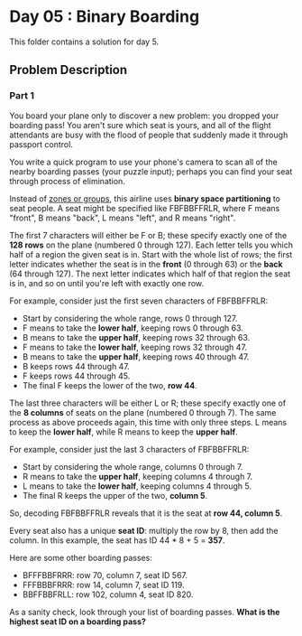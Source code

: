 # Day 05 : Binary Boarding

This folder contains a solution for day 5.

## Problem Description

### Part 1

You board your plane only to discover a new problem: you dropped your boarding pass! You aren't sure which seat is yours, and all of the flight attendants are busy with the flood of people that suddenly made it through passport control.

You write a quick program to use your phone's camera to scan all of the nearby boarding passes (your puzzle input); perhaps you can find your seat through process of elimination.

Instead of [zones or groups](https://www.youtube.com/watch?v=oAHbLRjF0vo), this airline uses **binary space partitioning** to seat people. A seat might be specified like FBFBBFFRLR, where F means "front", B means "back", L means "left", and R means "right".

The first 7 characters will either be F or B; these specify exactly one of the **128 rows** on the plane (numbered 0 through 127). Each letter tells you which half of a region the given seat is in. Start with the whole list of rows; the first letter indicates whether the seat is in the **front** (0 through 63) or the **back** (64 through 127). The next letter indicates which half of that region the seat is in, and so on until you're left with exactly one row.

For example, consider just the first seven characters of FBFBBFFRLR:

  - Start by considering the whole range, rows 0 through 127.
  - F means to take the **lower half**, keeping rows 0 through 63.
  - B means to take the **upper half**, keeping rows 32 through 63.
  - F means to take the **lower half**, keeping rows 32 through 47.
  - B means to take the **upper half**, keeping rows 40 through 47.
  - B keeps rows 44 through 47.
  - F keeps rows 44 through 45.
  - The final F keeps the lower of the two, **row 44**.

The last three characters will be either L or R; these specify exactly one of the **8 columns** of seats on the plane (numbered 0 through 7). The same process as above proceeds again, this time with only three steps. L means to keep the **lower half**, while R means to keep the **upper half**.

For example, consider just the last 3 characters of FBFBBFFRLR:

  - Start by considering the whole range, columns 0 through 7.
  - R means to take the **upper half**, keeping columns 4 through 7.
  - L means to take the **lower half**, keeping columns 4 through 5.
  - The final R keeps the upper of the two, **column 5**.

So, decoding FBFBBFFRLR reveals that it is the seat at **row 44, column 5**.

Every seat also has a unique **seat ID**: multiply the row by 8, then add the column. In this example, the seat has ID 44 * 8 + 5 = **357**.

Here are some other boarding passes:

  - BFFFBBFRRR: row 70, column 7, seat ID 567.
  - FFFBBBFRRR: row 14, column 7, seat ID 119.
  - BBFFBBFRLL: row 102, column 4, seat ID 820.

As a sanity check, look through your list of boarding passes. **What is the highest seat ID on a boarding pass?**
